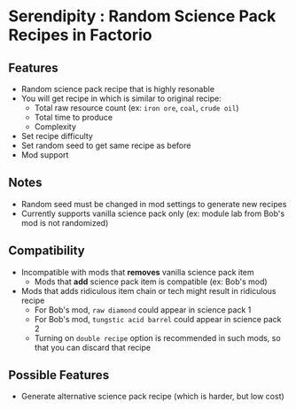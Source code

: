 # Serendipity : Random Science Pack Recipes in Factorio

## Features
- Random science pack recipe that is highly resonable
- You will get recipe in which is similar to original recipe:
  - Total raw resource count (ex: `iron ore`, `coal`, `crude oil`)
  - Total time to produce
  - Complexity
- Set recipe difficulty
- Set random seed to get same recipe as before
- Mod support

## Notes
- Random seed must be changed in mod settings to generate new recipes
- Currently supports vanilla science pack only (ex: module lab from Bob's mod is not randomized)

## Compatibility
- Incompatible with mods that **removes** vanilla science pack item
  - Mods that **add** science pack item is compatible (ex: Bob's mod)
- Mods that adds ridiculous item chain or tech might result in ridiculous recipe
  - For Bob's mod, `raw diamond` could appear in science pack 1
  - For Bob's mod, `tungstic acid barrel` could appear in science pack 2
  - Turning on `double recipe` option is recommended in such mods, so that you can discard that recipe

## Possible Features
- Generate alternative science pack recipe (which is harder, but low cost)
